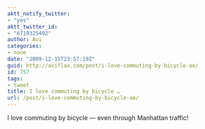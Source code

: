 ```yaml
---
aktt_notify_twitter:
- "yes"
aktt_twitter_id:
- "6719325492"
author: Avi
categories:
- none
date: "2009-12-15T23:57:19Z"
guid: http://aviflax.com/post/i-love-commuting-by-bicycle-ae/
id: 757
tags:
- tweet
title: I love commuting by bicycle …
url: /post/i-love-commuting-by-bicycle-ae/
---
```

I love commuting by bicycle — even through Manhattan traffic!